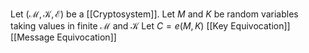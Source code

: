 Let $(\mathcal{M},\mathcal{K},\mathcal{E})$ be a [[Cryptosystem]].
Let $M$ and $K$ be random variables taking values in 
finite $\mathcal{M}$ and $\mathcal{K}$
Let $C=e(M,K)$
[[Key Equivocation]]
[[Message Equivocation]]